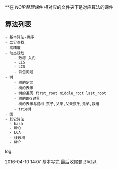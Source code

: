 

**在 *NOIP整理课件* 相对应的文件夹下是对应算法的课件

## 算法列表

    - 基本算法-排序
    - 二分查找
    - 高精度
    - 动态规划
        - 数塔 入门
        - LIS
        - LCS
        - 背包问题
    - 树
        - 树的定义
        - 树的表示
        - 树的遍历 first_root middle_root last_root
        - 树的DFS过程
        - 树的表示与建树 孩子,父亲,父亲孩子,兄弟,数组
        - trie树
    - 图
    - 其它算法
      - hash
      - RMQ
      - LCA
      - 线段树
      - KMP




log:

2016-04-10 14:07 基本写完 最后收尾部 即可以



